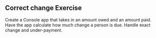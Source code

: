 ﻿## Correct change Exercise

Create a Console app that takes in an amount owed and an amount paid. Have the app calculate how much change a person is due. Handle exact change and under-payment.